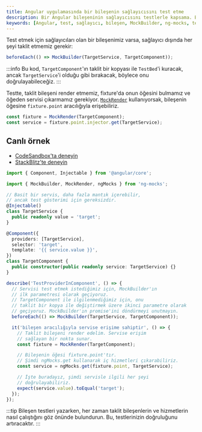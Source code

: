 ```yaml
---
title: Angular uygulamasında bir bileşenin sağlayıcısını test etme
description: Bir Angular bileşeninin sağlayıcısını testlerle kapsama. Bu kılavuz, sağlanan hizmetlerin test edilmesi için gerekli adımları ve en iyi uygulamaları sunmaktadır.
keywords: [Angular, test, sağlayıcı, bileşen, MockBuilder, ng-mocks, test hizmeti]
---
```


Test etmek için sağlayıcıları olan bir bileşenimiz varsa, sağlayıcı dışında her şeyi taklit etmemiz gerekir:

```ts
beforeEach(() => MockBuilder(TargetService, TargetComponent));
```

:::info
Bu kod, `TargetComponent`'ın taklit bir kopyası ile `TestBed`'i kuracak, ancak `TargetService`'i olduğu gibi bırakacak, böylece onu doğrulayabileceğiz.
:::

Testte, taklit bileşeni render etmemiz, fixture'da onun öğesini bulmamız ve öğeden servisi çıkarmamız gerekiyor. [`MockRender`](https://www.npmjs.com/package/ng-mocks#mockrender) kullanıyorsak, bileşenin öğesine `fixture.point` aracılığıyla erişebiliriz.

```ts
const fixture = MockRender(TargetComponent);
const service = fixture.point.injector.get(TargetService);
```

## Canlı örnek

- [CodeSandbox'ta deneyin](https://codesandbox.io/p/sandbox/github/help-me-mom/ng-mocks-sandbox/tree/tests/?file=/src/examples/TestProviderInComponent/test.spec.ts&initialpath=%3Fspec%3DTestProviderInComponent)
- [StackBlitz'te deneyin](https://stackblitz.com/github/help-me-mom/ng-mocks-sandbox/tree/tests?file=src/examples/TestProviderInComponent/test.spec.ts&initialpath=%3Fspec%3DTestProviderInComponent)

```ts title="https://github.com/help-me-mom/ng-mocks/blob/master/examples/TestProviderInComponent/test.spec.ts"
import { Component, Injectable } from '@angular/core';

import { MockBuilder, MockRender, ngMocks } from 'ng-mocks';

// Basit bir servis, daha fazla mantık içerebilir,
// ancak test gösterimi için gereksizdir.
@Injectable()
class TargetService {
  public readonly value = 'target';
}

@Component({
  providers: [TargetService],
  selector: 'target',
  template: '{{ service.value }}',
})
class TargetComponent {
  public constructor(public readonly service: TargetService) {}
}

describe('TestProviderInComponent', () => {
  // Servisi test etmek istediğimiz için, MockBuilder'ın
  // ilk parametresi olarak geçiyoruz.
  // TargetComponent ile ilgilenmediğimiz için, onu
  // taklit bir kopya ile değiştirmek üzere ikinci parametre olarak
  // geçiyoruz. MockBuilder'ın promise'ini döndürmeyi unutmayın.
  beforeEach(() => MockBuilder(TargetService, TargetComponent));

  it('bileşen aracılığıyla servise erişime sahiptir', () => {
    // Taklit bileşeni render edelim. Servise erişim
    // sağlayan bir nokta sunar.
    const fixture = MockRender(TargetComponent);

    // Bileşenin öğesi fixture.point'tır.
    // Şimdi ngMocks.get kullanarak iç hizmetleri çıkarabiliriz.
    const service = ngMocks.get(fixture.point, TargetService);

    // İşte buradayız, şimdi servisle ilgili her şeyi
    // doğrulayabiliriz.
    expect(service.value).toEqual('target');
  });
});
```

:::tip
Bileşen testleri yazarken, her zaman taklit bileşenlerin ve hizmetlerin nasıl çalıştığını göz önünde bulundurun. Bu, testlerinizin doğruluğunu artıracaktır.
:::